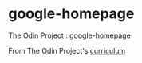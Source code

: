 # google-homepage
The Odin Project : google-homepage

From The Odin Project's [curriculum](http://www.theodinproject.com/courses/web-development-101/lessons/html-css)
